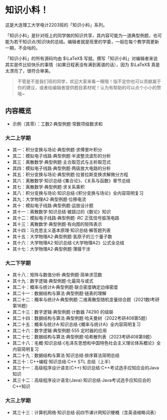 # 知识小料！
这是大连理工大学电计2203班的「知识小料」系列。

「知识小料」是针对班上的同学做的知识共享，其内容可能为一道典型例题，也可能为若干知识点/知识块的总结。编辑者就是班里的学委，一般在每个教学周更新一期，不会咕的。

「知识小料」的所有源码均由 $\LaTeX$ 写就。撰写「知识小料」对编辑者来说其实是件比较快乐的事情（如果日程表没有满到离谱的话），因为 $\LaTeX$ 真是太漂亮了，很符合审美。

> 不管是不是我们班的同学，欢迎大家来看一眼哦！指不定你也可以贡献属于你的建议，或者给编辑者提供题目素材呢！认为有帮助的可以点个小小的赞哦~

## 内容概览
- 示例（其零）：工数2·典型例题·常数项级数求和

### 大二上学期
- 其一：积分变换与场论·典型例题·求傅里叶积分
- 其二：模拟电子线路·典型例题·半波整流波形的分析
- 其三：离散数学·典型例题·主合取范式与主析取范式
- 其四：模拟电子线路·典型例题·两级放大电路的分析
- 其五：积分变换与场论·典型例题·拉普拉斯变换求解微分方程
- 其六：离散数学·知识总结·《集合论》、《关系与函数》章节总结
- 其七：离散数学·典型例题·求关系乘积
- 其八：积分变换与场论·知识总结·《积分变换与场论》全内容简明复习
- 其九：大学物理A2·典型例题·位移电流
- 其十：模拟电子线路·典型例题·运放设计题
- 其十一：离散数学·知识总结·被跳过的《数论》知识
- 其十二：模拟电子线路·典型例题· $RC$ 正弦信号振荡电路
- 其十三：离散数学·典型例题·有向图的矩阵表示
- 其十四：马克思主义基本原理·知识总结·解答题列表
- 其十五：大学物理A2·典型例题·氢原子的三个量子数
- 其十六：大学物理A2·知识总结·《大学物理A2》公式全总结
- 其十七：大学物理A2·典型例题·薄膜干涉

### 大二下学期
- 其十八：矩阵与数值分析·典型例题·简单求范数
- 其十九：数字逻辑·典型例题·化最简与或式
- 其二十：概率与统计A·典型例题·联合密度确定边缘密度
- 其二十一：数据结构与算法·典型例题·链表的理解
- 其二十二：概率与统计A·典型例题·二维离散型随机变量综合题（2021数Ⅰ考研第16题）
- 其二十三：数字逻辑·典型例题·计数器 74290 的级联
- 其二十四：数据结构与算法·典型例题·哈夫曼树（2022考研408第5题）
- 其二十五：概率与统计A·知识总结·《概率与统计A》全内容简明复习
- 其二十六：数字逻辑·典型例题·555 定时器的应用
- 其二十七：数据结构与算法·典型例题·哈希散列表（2023考研408第9题）
- 其二十八：毛概·知识总结·《毛泽东思想和中国特色社会主义理论体系概论》全内容简明复习
- 其二十九：数据结构与算法·知识总结·排序算法简明总结
- 其三十：C++编程·知识总结·C++ STL 总结（上半）
- 其三十一：高级程序设计语言(C++)·知识总结·C++考试选手应知应会的Java知识
- 其三十二：高级程序设计语言(Java)·知识总结·Java考试选手应知应会的C++知识

### 大三上学期
- 其三十三：计算机网络·知识总结·前四节课计网知识梗概（含英语缩略词表）
#
